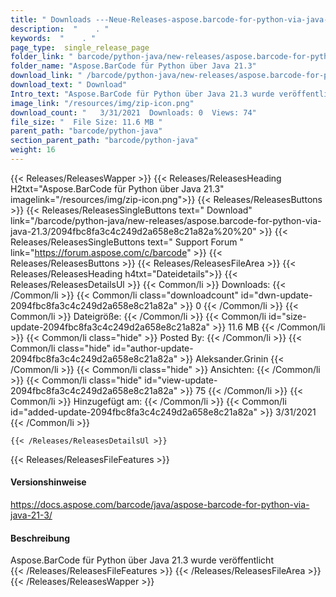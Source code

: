 ```yaml
---
title: " Downloads ---Neue-Releases-aspose.barcode-for-python-via-java-21.3 . "
description:  "    . " 
keywords:  "    . " 
page_type:  single_release_page
folder_link: " barcode/python-java/new-releases/aspose.barcode-for-python-via-java-21.3/"
folder_name: "Aspose.BarCode für Python über Java 21.3"
download_link: " /barcode/python-java/new-releases/aspose.barcode-for-python-via-java-21.3/2094fbc8fa3c4c249d2a658e8c21a82a"
download_text: " Download"
Intro_text: "Aspose.BarCode für Python über Java 21.3 wurde veröffentlicht"
image_link: "/resources/img/zip-icon.png"
download_count: "   3/31/2021  Downloads: 0  Views: 74"
file_size: "  File Size: 11.6 MB "
parent_path: "barcode/python-java"
section_parent_path: "barcode/python-java"
weight: 16
---
```


{{< Releases/ReleasesWapper >}}
  {{< Releases/ReleasesHeading H2txt="Aspose.BarCode für Python über Java 21.3" imagelink="/resources/img/zip-icon.png">}}
  {{< Releases/ReleasesButtons >}}
    {{< Releases/ReleasesSingleButtons text=" Download" link="/barcode/python-java/new-releases/aspose.barcode-for-python-via-java-21.3/2094fbc8fa3c4c249d2a658e8c21a82a%20%20" >}}
    {{< Releases/ReleasesSingleButtons text=" Support Forum " link="https://forum.aspose.com/c/barcode" >}}
  {{< Releases/ReleasesButtons >}}
  {{< Releases/ReleasesFileArea >}}
    {{< Releases/ReleasesHeading h4txt="Dateidetails">}}
    {{< Releases/ReleasesDetailsUl >}}
            {{< Common/li >}} Downloads: {{< /Common/li >}}
      {{< Common/li class="downloadcount" id="dwn-update-2094fbc8fa3c4c249d2a658e8c21a82a" >}} 0 {{< /Common/li >}}
      {{< Common/li >}} Dateigröße: {{< /Common/li >}}
      {{< Common/li id="size-update-2094fbc8fa3c4c249d2a658e8c21a82a" >}} 11.6 MB {{< /Common/li >}} 
      {{< Common/li  class="hide" >}} Posted By: {{< /Common/li >}} 
      {{< Common/li class="hide" id="author-update-2094fbc8fa3c4c249d2a658e8c21a82a" >}} Aleksander.Grinin {{< /Common/li >}}
      {{< Common/li class="hide" >}} Ansichten: {{< /Common/li >}}
      {{< Common/li class="hide" id="view-update-2094fbc8fa3c4c249d2a658e8c21a82a" >}} 75 {{< /Common/li >}}
      {{< Common/li >}} Hinzugefügt am: {{< /Common/li >}}
      {{< Common/li id="added-update-2094fbc8fa3c4c249d2a658e8c21a82a" >}} 3/31/2021 {{< /Common/li >}} 

    {{< /Releases/ReleasesDetailsUl >}}

  {{< Releases/ReleasesFileFeatures >}}
      <h4>Versionshinweise</h4><div> <a href="https://docs.aspose.com/barcode/java/aspose-barcode-for-python-via-java-21-3/">https://docs.aspose.com/barcode/java/aspose-barcode-for-python-via-java-21-3/</a></div><h4> Beschreibung</h4><div class="HTMLDescription"> Aspose.BarCode für Python über Java 21.3 wurde veröffentlicht</div>
  {{< /Releases/ReleasesFileFeatures >}}
 {{< /Releases/ReleasesFileArea >}}
{{< /Releases/ReleasesWapper >}}



